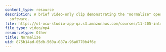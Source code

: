 ```yaml
---
content_type: resource
description: A brief video-only clip demonstrating the "normalize" operation in ArcGIS
  software.
file: https://ol-ocw-studio-app-qa.s3.amazonaws.com/courses/11-205-introduction-to-spatial-analysis-fall-2019/875b14ad05db560a087a96a0770b4f6e_MIT11_205F19_normalize.mp4
file_type: video/mp4
resourcetype: Other
title: Normalize
uid: 875b14ad-05db-560a-087a-96a0770b4f6e
---
```

